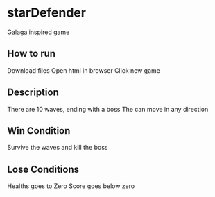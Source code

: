 # starDefender
Galaga inspired game


## How to run
Download files
Open html in browser
Click new game

## Description
There are 10 waves, ending with a boss
The can move in any direction

## Win Condition
Survive the waves and kill the boss

## Lose Conditions
Healths goes to Zero
Score goes below zero

